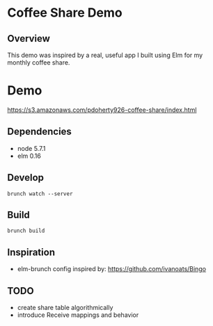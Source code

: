 # Coffee Share Demo

## Overview
This demo was inspired by a real, useful app I built using Elm for my monthly
coffee share.

# Demo
https://s3.amazonaws.com/pdoherty926-coffee-share/index.html

## Dependencies
- node 5.7.1
- elm 0.16

## Develop
`brunch watch --server`

## Build
`brunch build`

## Inspiration
- elm-brunch config inspired by: https://github.com/ivanoats/Bingo

## TODO
- create share table algorithmically
- introduce Receive mappings and behavior
